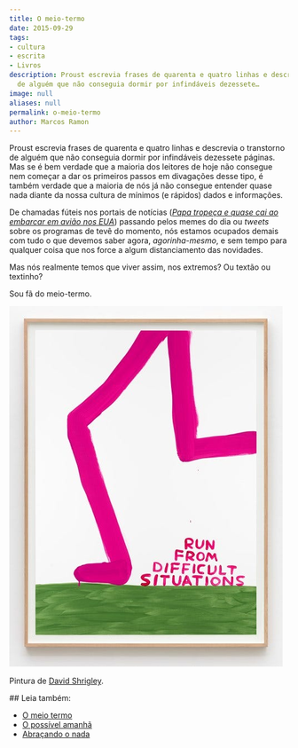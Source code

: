 ```yaml
---
title: O meio-termo
date: 2015-09-29
tags:
- cultura
- escrita
- Livros
description: Proust escrevia frases de quarenta e quatro linhas e descrevia o transtorno
  de alguém que não conseguia dormir por infindáveis dezessete…
image: null
aliases: null
permalink: o-meio-termo
author: Marcos Ramon
---
```

Proust escrevia frases de quarenta e quatro linhas e descrevia o transtorno de alguém que não conseguia dormir por infindáveis dezessete páginas. Mas se é bem verdade que a maioria dos leitores de hoje não consegue nem começar a dar os primeiros passos em divagações desse tipo, é também verdade que a maioria de nós já não consegue entender quase nada diante da nossa cultura de mínimos (e rápidos) dados e informações.

De chamadas fúteis nos portais de notícias ([_Papa tropeça e quase cai ao embarcar em avião nos EUA_](http://ultimosegundo.ig.com.br/mundo/2015-09-26/papa-tropeca-e-quase-cai-ao-embarcar-em-aviao-nos-estados-unidos.html)) passando pelos memes do dia ou _tweets_ sobre os programas de tevê do momento, nós estamos ocupados demais com tudo o que devemos saber agora, _agorinha-mesmo_, e sem tempo para qualquer coisa que nos force a algum distanciamento das novidades.

Mas nós realmente temos que viver assim, nos extremos? Ou textão ou textinho?

Sou fã do meio-termo.

<img src="/assets/img/o-meio-termo-medium.jpeg">

Pintura de [David Shrigley](http://blog.ocula.com/post/150113355609/david-shrigley-untitled-run-from-difficult).


<div class="leia-tambem" markdown="1">
## Leia também:

- <a href="/o-meio-termo">O meio termo</a>
- <a href="/o-possivel-amanha">O possível amanhã</a>
- <a href="/abracando-o-nada">Abraçando o nada</a>
</div>